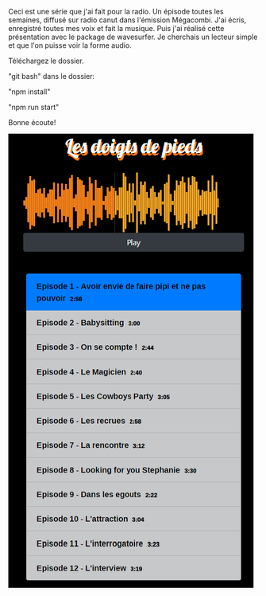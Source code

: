 Ceci est une série que j'ai fait pour la radio. Un épisode toutes les semaines, diffusé sur radio canut dans l'émission Mégacombi. J'ai écris, enregistré toutes mes voix et fait la musique. Puis j'ai réalisé cette présentation avec le package de wavesurfer. Je cherchais un lecteur simple et que l'on puisse voir la forme audio. 

Téléchargez le dossier.

"git bash" dans le dossier:

"npm install"

"npm run start"

Bonne écoute!

![image_demo](https://github.com/IFly79/les_doigts_de_pieds/blob/master/src/fond.png)
